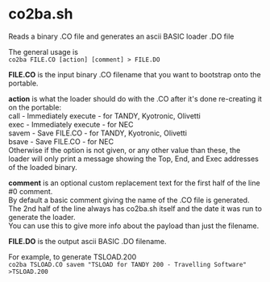 # co2ba.sh

Reads a binary .CO file and generates an ascii BASIC loader .DO file

The general usage is  
```co2ba FILE.CO [action] [comment] > FILE.DO```

**FILE.CO** is the input binary .CO filename that you want to bootstrap onto the portable.

**action** is what the loader should do with the .CO after it's done re-creating it on the portable:  
 call  - Immediately execute - for TANDY, Kyotronic, Olivetti  
 exec  - Immediately execute - for NEC  
 savem - Save FILE.CO - for TANDY, Kyotronic, Olivetti  
 bsave - Save FILE.CO - for NEC  
 Otherwise if the option is not given, or any other value than these, the loader will only print a message showing the Top, End, and Exec addresses of the loaded binary.  

**comment** is an optional custom replacement text for the first half of the line #0 comment.  
 By default a basic comment giving the name of the .CO file is generated.  
 The 2nd half of the line always has co2ba.sh itself and the date it was run to generate the loader.  
 You can use this to give more info about the payload than just the filename.  

**FILE.DO** is the output ascii BASIC .DO filename.

For example, to generate TSLOAD.200  
```co2ba TSLOAD.CO savem "TSLOAD for TANDY 200 - Travelling Software" >TSLOAD.200```
